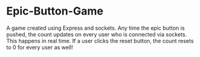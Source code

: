 # Epic-Button-Game
A game created using Express and sockets. Any time the epic button is pushed, the count updates on every user who is connected via sockets. This happens in real time. If a user clicks the reset button, the count resets to 0 for every user as well!
